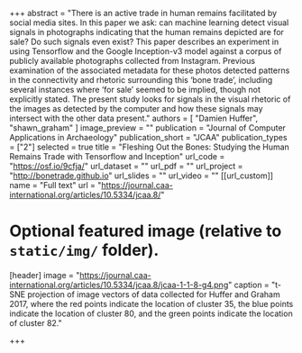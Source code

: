+++
abstract = "There is an active trade in human remains facilitated by social media sites. In this paper we ask: can machine learning detect visual signals in photographs indicating that the human remains depicted are for sale? Do such signals even exist? This paper describes an experiment in using Tensorflow and the Google Inception-v3 model against a corpus of publicly available photographs collected from Instagram. Previous examination of the associated metadata for these photos detected patterns in the connectivity and rhetoric surrounding this ‘bone trade’, including several instances where ‘for sale’ seemed to be implied, though not explicitly stated. The present study looks for signals in the visual rhetoric of the images as detected by the computer and how these signals may intersect with the other data present."
authors = [
"Damien Huffer",
"shawn_graham"
]
image_preview = ""
publication = "Journal of Computer Applications in Archaeology"
publication_short = "JCAA"
publication_types = ["2"]
selected = true
title = "Fleshing Out the Bones: Studying the Human Remains Trade with Tensorflow and Inception"
url_code = "https://osf.io/9cfja/"
url_dataset = ""
url_pdf = ""
url_project = "http://bonetrade.github.io"
url_slides = ""
url_video = ""
[[url_custom]]
name = "Full text"
url = "https://journal.caa-international.org/articles/10.5334/jcaa.8/"

# Optional featured image (relative to `static/img/` folder).
[header]
image = "https://journal.caa-international.org/articles/10.5334/jcaa.8/jcaa-1-1-8-g4.png"
caption = "t-SNE projection of image vectors of data collected for Huffer and Graham 2017, where the red points indicate the location of cluster 35, the blue points indicate the location of cluster 80, and the green points indicate the location of cluster 82."

+++
